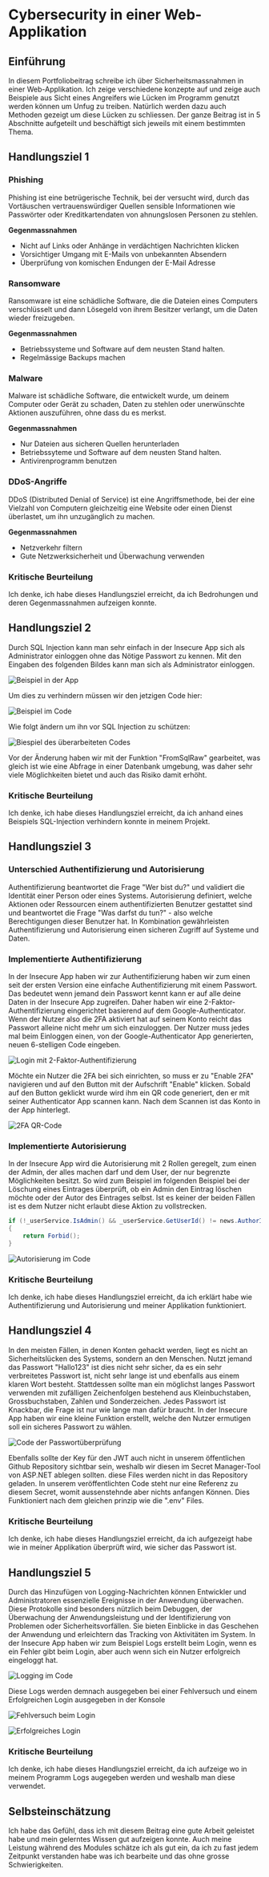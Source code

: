 # Cybersecurity in einer Web-Applikation
## Einführung
In diesem Portfoliobeitrag schreibe ich über Sicherheitsmassnahmen in einer Web-Applikation. Ich zeige verschiedene konzepte auf und zeige auch Beispiele aus Sicht eines Angreifers wie Lücken im Programm genutzt werden können um Unfug zu treiben. Natürlich werden dazu auch Methoden gezeigt um diese Lücken zu schliessen. Der ganze Beitrag ist in 5 Abschnitte aufgeteilt und beschäftigt sich jeweils mit einem bestimmten Thema. 

## Handlungsziel 1
### Phishing

Phishing ist eine betrügerische Technik, bei der versucht wird, durch das Vortäuschen vertrauenswürdiger Quellen sensible Informationen wie Passwörter oder Kreditkartendaten von ahnungslosen Personen zu stehlen.

**Gegenmassnahmen**
* Nicht auf Links oder Anhänge in verdächtigen Nachrichten klicken
* Vorsichtiger Umgang mit E-Mails von unbekannten Absendern
* Überprüfung von komischen Endungen der E-Mail Adresse

### Ransomware

Ransomware ist eine schädliche Software, die die Dateien eines Computers verschlüsselt und dann Lösegeld von ihrem Besitzer verlangt, um die Daten wieder freizugeben.

**Gegenmassnahmen**
* Betriebssysteme und Software auf dem neusten Stand halten.
* Regelmässige Backups machen

### Malware

Malware ist schädliche Software, die entwickelt wurde, um deinem Computer oder Gerät zu schaden, Daten zu stehlen oder unerwünschte Aktionen auszuführen, ohne dass du es merkst.

**Gegenmassnahmen**
* Nur Dateien aus sicheren Quellen herunterladen
* Betriebssyteme und Software auf dem neusten Stand halten.
* Antivirenprogramm benutzen

### DDoS-Angriffe

DDoS (Distributed Denial of Service) ist eine Angriffsmethode, bei der eine Vielzahl von Computern gleichzeitig eine Website oder einen Dienst überlastet, um ihn unzugänglich zu machen.

**Gegenmassnahmen**
* Netzverkehr filtern
* Gute Netzwerksicherheit und Überwachung verwenden

### Kritische Beurteilung
Ich denke, ich habe dieses Handlungsziel erreicht, da ich Bedrohungen und deren Gegenmassnahmen aufzeigen konnte.
  
## Handlungsziel 2
Durch SQL Injection kann man sehr einfach in der Insecure App sich als Administrator einloggen ohne das Nötige Passwort zu kennen. Mit den Eingaben des folgenden Bildes kann man sich als Administrator einloggen.

![Beispiel in der App](https://github.com/SpogotenauPOGGERS/JanVontobel_LB_183/assets/89130699/26f14051-2a19-416d-b5ae-0470ce42ec31)

Um dies zu verhindern müssen wir den jetzigen Code hier:

![Beispiel im Code](https://github.com/SpogotenauPOGGERS/JanVontobel_LB_183/assets/89130699/1f346ef9-1d8e-490a-b177-7c8a87464ba9)

Wie folgt ändern um ihn vor SQL Injection zu schützen: 

![Biespiel des überarbeiteten Codes](https://github.com/SpogotenauPOGGERS/JanVontobel_LB_183/assets/89130699/7d01d65c-0b08-4d67-a947-94b474344d4e)

Vor der Änderung haben wir mit der Funktion "FromSqlRaw" gearbeitet, was gleich ist wie eine Abfrage in einer Datenbank umgebung, was daher sehr viele Möglichkeiten bietet und auch das Risiko damit erhöht.

### Kritische Beurteilung
Ich denke, ich habe dieses Handlungsziel erreicht, da ich anhand eines Beispiels SQL-Injection verhindern konnte in meinem Projekt.

## Handlungsziel 3

### Unterschied Authentifizierung und Autorisierung

Authentifizierung beantwortet die Frage "Wer bist du?" und validiert die Identität einer Person oder eines Systems. Autorisierung definiert, welche Aktionen oder Ressourcen einem authentifizierten Benutzer gestattet sind und beantwortet die Frage "Was darfst du tun?" - also welche Berechtigungen dieser Benutzer hat. In Kombination gewährleisten Authentifizierung und Autorisierung einen sicheren Zugriff auf Systeme und Daten.

### Implementierte Authentifizierung

In der Insecure App haben wir zur Authentifizierung haben wir zum einen seit der ersten Version eine einfache Authentifizierung mit einem Passwort. Das bedeutet wenn jemand dein Passwort kennt kann er auf alle deine Daten in der Insecure App zugreifen. Daher haben wir eine 2-Faktor-Authentifizierung eingerichtet basierend auf dem Google-Authenticator. Wenn der Nutzer also die 2FA aktiviert hat auf seinem Konto reicht das Passwort alleine nicht mehr um sich einzuloggen. Der Nutzer muss jedes mal beim Einloggen einen, von der Google-Authenticator App generierten, neuen 6-stelligen Code eingeben.

![Login mit 2-Faktor-Authentifizierung](https://github.com/SpogotenauPOGGERS/JanVontobel_LB_183/assets/89130699/8a164fa4-d5e3-4b7a-8404-0a4c511ab782)

Möchte ein Nutzer die 2FA bei sich einrichten, so muss er zu "Enable 2FA" navigieren und auf den Button mit der Aufschrift "Enable" klicken. Sobald auf den Button geklickt wurde wird ihm ein QR code generiert, den er mit seiner Authenticator App scannen kann. Nach dem Scannen ist das Konto in der App hinterlegt. 

![2FA QR-Code](https://github.com/SpogotenauPOGGERS/JanVontobel_LB_183/assets/89130699/7fbc4282-c7f4-4aa8-a7c8-a69131141310)

### Implementierte Autorisierung

In der Insecure App wird die Autorisierung mit 2 Rollen geregelt, zum einen der Admin, der alles machen darf und dem User, der nur begrenzte Möglichkeiten besitzt. So wird zum Beispiel im folgenden Beispiel bei der Löschung eines Eintrages überprüft, ob ein Admin den Eintrag löschen möchte oder der Autor des Eintrages selbst. Ist es keiner der beiden Fällen ist es dem Nutzer nicht erlaubt diese Aktion zu vollstrecken. 

```C#
if (!_userService.IsAdmin() && _userService.GetUserId() != news.AuthorId)
{
    return Forbid();
}
```
![Autorisierung im Code](https://github.com/SpogotenauPOGGERS/JanVontobel_LB_183/assets/89130699/83a2eb5b-9239-4f58-8df2-c7c546152cd0)

### Kritische Beurteilung
Ich denke, ich habe dieses Handlungsziel erreicht, da ich erklärt habe wie Authentifizierung und Autorisierung und meiner Applikation funktioniert.

## Handlungsziel 4

In den meisten Fällen, in denen Konten gehackt werden, liegt es nicht an Sicherheitslücken des Systems, sondern an den Menschen. Nutzt jemand das Passwort "Hallo123" ist dies nicht sehr sicher, da es ein sehr verbreitetes Passwort ist, nicht sehr lange ist und ebenfalls aus einem klaren Wort besteht. Stattdessen sollte man ein möglichst langes Passwort verwenden mit zufälligen Zeichenfolgen bestehend aus Kleinbuchstaben, Grossbuchstaben, Zahlen und Sonderzeichen. Jedes Passwort ist Knackbar, die Frage ist nur wie lange man dafür braucht.
In der Insecure App haben wir eine kleine Funktion erstellt, welche den Nutzer ermutigen soll ein sicheres Passwort zu wählen. 

![Code der Passwortüberprüfung](https://github.com/SpogotenauPOGGERS/JanVontobel_LB_183/assets/89130699/4b99391e-895a-4fab-85ec-20a7c97b44dd)

Ebenfalls sollte der Key für den JWT auch nicht in unserem öffentlichen Github Repository sichtbar sein, weshalb wir diesen im Secret Manager-Tool von ASP.NET ablegen sollten. diese Files werden nicht in das Repository geladen. In unserem veröffentlichten Code steht nur eine Referenz zu diesem Secret, womit aussenstehnde aber nichts anfangen Können. Dies Funktioniert nach dem gleichen prinzip wie die ".env" Files.

### Kritische Beurteilung
Ich denke, ich habe dieses Handlungsziel erreicht, da ich aufgezeigt habe wie in meiner Applikation überprüft wird, wie sicher das Passwort ist.

## Handlungsziel 5

Durch das Hinzufügen von Logging-Nachrichten können Entwickler und Administratoren essenzielle Ereignisse in der Anwendung überwachen. Diese Protokolle sind besonders nützlich beim Debuggen, der Überwachung der Anwendungsleistung und der Identifizierung von Problemen oder Sicherheitsvorfällen. Sie bieten Einblicke in das Geschehen der Anwendung und erleichtern das Tracking von Aktivitäten im System.
In der Insecure App haben wir zum Beispiel Logs erstellt beim Login, wenn es ein Fehler gibt beim Login, aber auch wenn sich ein Nutzer erfolgreich eingeloggt hat.

![Logging im Code](https://github.com/SpogotenauPOGGERS/JanVontobel_LB_183/assets/89130699/2189b08d-c8c5-4118-a119-67b892411939)

Diese Logs werden demnach ausgegeben bei einer Fehlversuch und einem Erfolgreichen Login ausgegeben in der Konsole

![Fehlversuch beim Login](https://github.com/SpogotenauPOGGERS/JanVontobel_LB_183/assets/89130699/34696ae1-9962-4d12-bbf5-28e591a8799d)

![Erfolgreiches Login](https://github.com/SpogotenauPOGGERS/JanVontobel_LB_183/assets/89130699/0cac6c14-0ef8-425c-8a2a-759a43a59686)

### Kritische Beurteilung
Ich denke, ich habe dieses Handlungsziel erreicht, da ich aufzeige wo in meinem Programm Logs augegeben werden und weshalb man diese verwendet.

## Selbsteinschätzung
Ich habe das Gefühl, dass ich mit diesem Beitrag eine gute Arbeit geleistet habe und mein gelerntes Wissen gut aufzeigen konnte. Auch meine Leistung während des Modules schätze ich als gut ein, da ich zu fast jedem Zeitpunkt verstanden habe was ich bearbeite und das ohne grosse Schwierigkeiten. 
